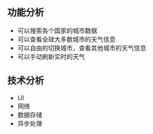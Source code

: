 ## 功能分析

- 可以搜索各个国家的城市数据
- 可以查看全球大多数城市的天气信息
- 可以自由的切换城市，查看其他城市的天气信息
- 可以手动刷新实时的天气

## 技术分析

- UI
- 网络
- 数据存储
- 异步处理

